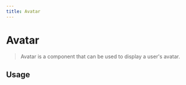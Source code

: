 ```yaml
---
title: Avatar
---
```


# Avatar

> Avatar is a component that can be used to display a user's avatar.

## Usage

<usage name="avatar"></usage>
